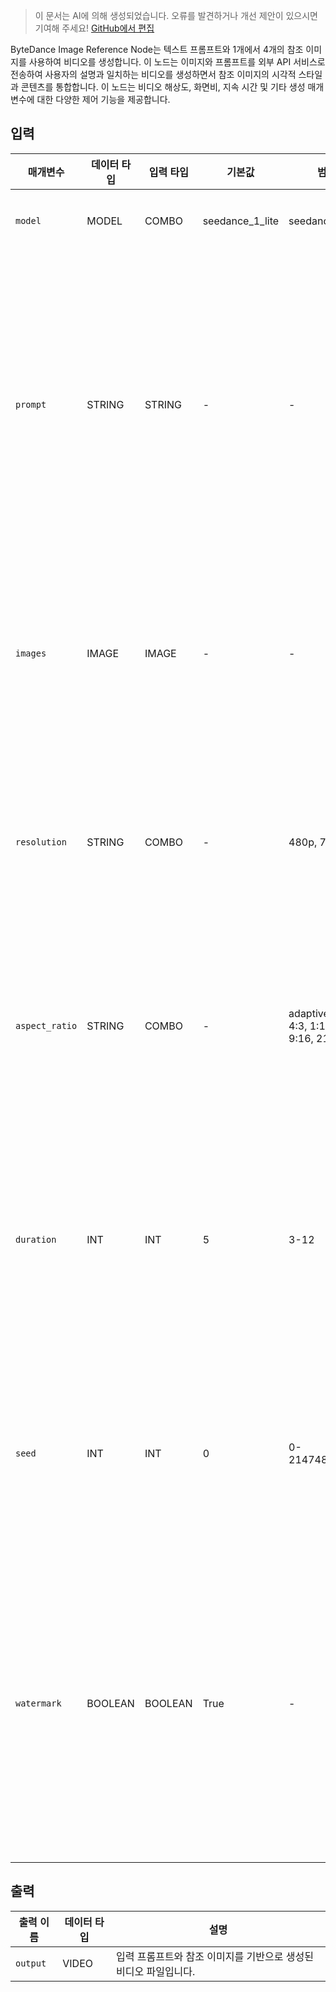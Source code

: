 > 이 문서는 AI에 의해 생성되었습니다. 오류를 발견하거나 개선 제안이 있으시면 기여해 주세요! [GitHub에서 편집](https://github.com/Comfy-Org/embedded-docs/blob/main/comfyui_embedded_docs/docs/ByteDanceImageReferenceNode/ko.md)

ByteDance Image Reference Node는 텍스트 프롬프트와 1개에서 4개의 참조 이미지를 사용하여 비디오를 생성합니다. 이 노드는 이미지와 프롬프트를 외부 API 서비스로 전송하여 사용자의 설명과 일치하는 비디오를 생성하면서 참조 이미지의 시각적 스타일과 콘텐츠를 통합합니다. 이 노드는 비디오 해상도, 화면비, 지속 시간 및 기타 생성 매개변수에 대한 다양한 제어 기능을 제공합니다.

## 입력

| 매개변수 | 데이터 타입 | 입력 타입 | 기본값 | 범위 | 설명 |
|-----------|-----------|------------|---------|-------|-------------|
| `model` | MODEL | COMBO | seedance_1_lite | seedance_1_lite | 모델 이름 |
| `prompt` | STRING | STRING | - | - | 비디오 생성에 사용되는 텍스트 프롬프트입니다. |
| `images` | IMAGE | IMAGE | - | - | 1개에서 4개의 이미지입니다. |
| `resolution` | STRING | COMBO | - | 480p, 720p | 출력 비디오의 해상도입니다. |
| `aspect_ratio` | STRING | COMBO | - | adaptive, 16:9, 4:3, 1:1, 3:4, 9:16, 21:9 | 출력 비디오의 화면비입니다. |
| `duration` | INT | INT | 5 | 3-12 | 출력 비디오의 지속 시간(초 단위)입니다. |
| `seed` | INT | INT | 0 | 0-2147483647 | 생성에 사용할 시드 값입니다. |
| `watermark` | BOOLEAN | BOOLEAN | True | - | 비디오에 "AI 생성" 워터마크를 추가할지 여부입니다. |

## 출력

| 출력 이름 | 데이터 타입 | 설명 |
|-------------|-----------|-------------|
| `output` | VIDEO | 입력 프롬프트와 참조 이미지를 기반으로 생성된 비디오 파일입니다. |
